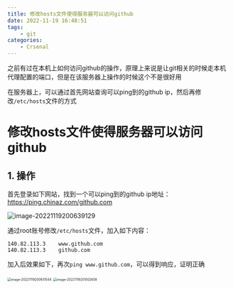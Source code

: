 ```yaml
---
title: 修改hosts文件使得服务器可以访问github
date: 2022-11-19 16:48:51
tags:
    - git
categories:
	- Crsenal
---
```


之前有过在本机上如何访问github的操作，原理上来说是让git相关的时候走本机代理配置的端口，但是在该服务器上操作的时候这个不是很好用

在服务器上，可以通过首先网站查询可以ping到的github ip，然后再修改`/etc/hosts`文件的方式

<!--more-->

# 修改hosts文件使得服务器可以访问github

## 1. 操作

首先登录如下网站，找到一个可以ping到的github ip地址：https://ping.chinaz.com/github.com

![image-20221119200639129](http://yixuan004.oss-cn-hangzhou.aliyuncs.com/img/image-20221119200639129.png)

通过root账号修改`/etc/hosts`文件，加入如下内容：

```shell
140.82.113.3	www.github.com
140.82.113.3	github.com
```

加入后效果如下，再次`ping www.github.com`，可以得到响应，证明正确

<img src="http://yixuan004.oss-cn-hangzhou.aliyuncs.com/img/image-20221119200931544.png" alt="image-20221119200931544" style="zoom:50%;" />

<img src="http://yixuan004.oss-cn-hangzhou.aliyuncs.com/img/image-20221119201002658.png" alt="image-20221119201002658" style="zoom:50%;" />
